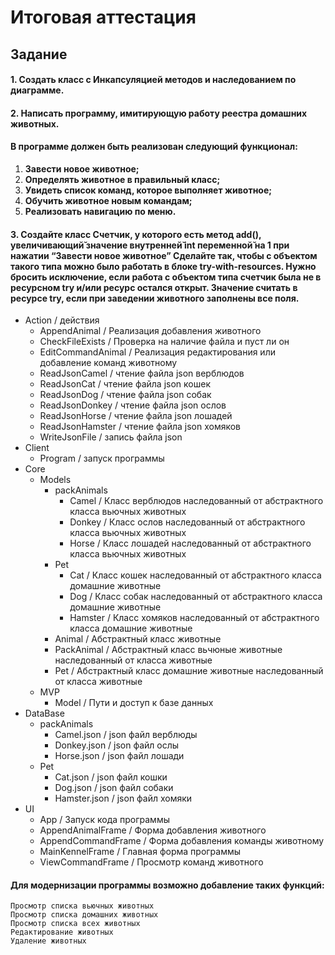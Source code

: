 # Итоговая аттестация
## Задание ##
#### 1. Создать класс с Инкапсуляцией методов и наследованием по диаграмме.
#### 2. Написать программу, имитирующую работу реестра домашних животных.
#### В программе должен быть реализован следующий функционал:
1. __Завести новое животное;__
2. __Определять животное в правильный класс;__
3. __Увидеть список команд, которое выполняет животное;__
4. __Обучить животное новым командам;__
5. __Реализовать навигацию по меню.__
#### 3. Создайте класс Счетчик, у которого есть метод add(), увеличивающий̆ значение внутренней̆ int переменной̆ на 1 при нажатии “Завести новое животное” Сделайте так, чтобы с объектом такого типа можно было работать в блоке try-with-resources. Нужно бросить исключение, если работа с объектом типа счетчик была не в ресурсном try и/или ресурс остался открыт. Значение считать в ресурсе try, если при заведении животного заполнены все поля.

- Action / действия
  - AppendAnimal / Реализация добавления животного
  - CheckFileExists / Проверка на наличие файла и пуст ли он
  - EditCommandAnimal / Реализация редактирования или добавление команд животному
  - ReadJsonCamel / чтение файла json верблюдов
  - ReadJsonCat / чтение файла json кошек
  - ReadJsonDog / чтение файла json собак
  - ReadJsonDonkey / чтение файла json ослов
  - ReadJsonHorse / чтение файла json лошадей
  - ReadJsonHamster / чтение файла json хомяков
  - WriteJsonFile / запись файла json
- Client
  - Program / запуск программы
- Core
  - Models
    - packAnimals
      - Camel / Класс верблюдов наследованный от абстрактного класса вьючных животных
      - Donkey / Класс ослов наследованный от абстрактного класса вьючных животных
      - Horse / Класс лошадей наследованный от абстрактного класса вьючных животных
    - Pet
      - Cat / Класс кошек наследованный от абстрактного класса домашние животные
      - Dog / Класс собак наследованный от абстрактного класса домашние животные
      - Hamster / Класс хомяков наследованный от абстрактного класса домашние животные
    - Animal / Абстрактный класс животные
    - PackAnimal / Абстрактный класс вьчюные животные наследованный от класса животные
    - Pet / Абстрактный класс домашние животные наследованный от класса животные
  - MVP
    - Model / Пути и доступ к базе данных
- DataBase
  - packAnimals
    - Camel.json / json файл верблюды
    - Donkey.json / json файл ослы
    - Horse.json / json файл лошади
  - Pet
    - Cat.json / json файл кошки
    - Dog.json / json файл собаки
    - Hamster.json / json файл хомяки
- UI
    - App / Запуск кода программы
    - AppendAnimalFrame / Форма добавления животного
    - AppendCommandFrame / Форма добавления команды животному
    - MainKennelFrame / Главная форма программы
    - ViewCommandFrame / Просмотр команд животного

#### Для модернизации программы возможно добавление таких функций:
    Просмотр списка вьючных животных
    Просмотр списка домашних животных
    Просмотр списка всех животных
    Редактирование животных
    Удаление животных